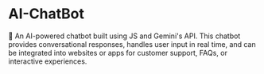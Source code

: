 # AI-ChatBot
🤖 An AI-powered chatbot built using JS and Gemini's API. This chatbot provides conversational responses, handles user input in real time, and can be integrated into websites or apps for customer support, FAQs, or interactive experiences.
